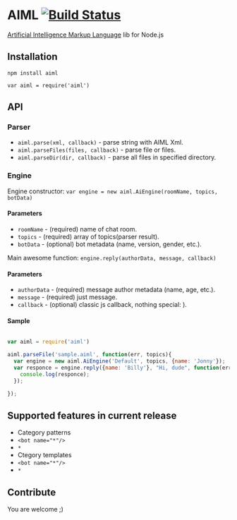 AIML [![Build Status](https://secure.travis-ci.org/dotCypress/aiml.png?branch=master)](https://travis-ci.org/dotCypress/aiml)
=====

[Artificial Intelligence Markup Language](http://en.wikipedia.org/wiki/AIML "Artificial Intelligence Markup Language") lib for Node.js

## Installation

`npm install aiml`

`var aiml = require('aiml')`

## API

### Parser

* `aiml.parse(xml, callback)` - parse string with AIML Xml.
* `aiml.parseFiles(files, callback)` - parse file or files.
* `aiml.parseDir(dir, callback)` - parse all files in specified directory.

### Engine

Engine constructor: `var engine = new aiml.AiEngine(roomName, topics, botData)`

#### Parameters

* `roomName` - (required) name of chat room.
* `topics` - (required) array of topics(parser result).
* `botData` - (optional) bot metadata (name, version, gender, etc.).

Main awesome function: `engine.reply(authorData, message, callback)`

#### Parameters

* `authorData` - (required) message author metadata (name, age, etc.).
* `message` - (required) just message.
* `callback` - (optional) classic js callback, nothing special: ).

#### Sample

```js

var aiml = require('aiml')

aiml.parseFile('sample.aiml', function(err, topics){
  var engine = new aiml.AiEngine('Default', topics, {name: 'Jonny'});
  var responce = engine.reply({name: 'Billy'}, "Hi, dude", function(err, responce){
    console.log(responce);
  });

});

```

## Supported features in current release

* Category patterns
 * `<bot name="*"/>`
 *  `*`
* Ctegory templates
 * `<bot name="*"/>`
 *  `*`

## Contribute

You are welcome ;)
